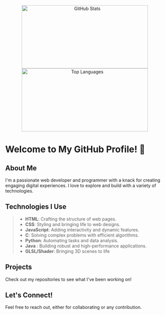 <div align="center">
  <img src="https://github-readme-stats.vercel.app/api?username=Ivyson&show_icons=true" alt="GitHub Stats" width="400" height="200" />
  <img src="https://github-readme-stats.vercel.app/api/top-langs/?username=Ivyson&layout=compact" alt="Top Languages" width="400" height="200" />
</div>





# Welcome to My GitHub Profile! 👋

## About Me
I'm a passionate web developer and programmer with a knack for creating engaging digital experiences. I love to explore and build with a variety of technologies.

## Technologies I Use
> - **HTML**: Crafting the structure of web pages.
> - **CSS**: Styling and bringing life to web designs.
> - **JavaScript**: Adding interactivity and dynamic features.
> - **C**: Solving complex problems with efficient algorithms.
> - **Python**: Automating tasks and data analysis.
> - **Java** : Building robust and high-performance applications.
> - **GLSL/Shader**: Bringing 3D scenes to life

## Projects
Check out my repositories to see what I've been working on!

## Let's Connect!
Feel free to reach out, either for collaborating or any contribution. 
